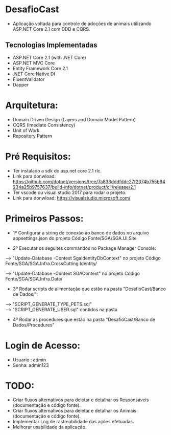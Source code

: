 # DesafioCast

- Aplicação voltada para controle de adoções de animais utilizando  ASP.NET Core 2.1 com DDD e CQRS.

## Tecnologias Implementadas

- ASP.NET Core 2.1 (with .NET Core)
- ASP.NET MVC Core
- Entity Framework Core 2.1
- .NET Core Native DI
- FluentValidator
- Dapper

# Arquitetura:

- Domain Driven Design (Layers and Domain Model Pattern)
- CQRS (Imediate Consistency)
- Unit of Work
- Repository Pattern

# Pré Requisitos:

- Ter instalado a sdk do asp.net core 2.1 rlc. 
- Link para donwload: https://github.com/dotnet/versions/tree/7a833dddfddc27f2074b755b94234a25b9757637/build-info/dotnet/product/cli/release/2.1
- Ter vscode ou visual studio 2017 para rodar o projeto. 
- Link para donwload: https://visualstudio.microsoft.com/

# Primeiros Passos:

-  1º Configurar a string de conexão ao banco de dados no arquivo appsettings.json do projeto Código Fonte/SGA/SGA.UI.Site

-  2º Executar os seguites commandos no Package Manager Console:

--> "Update-Database -Context SgaIdentityDbContext" no projeto Código Fonte/SGA/SGA.Infra.CrossCutting.Identity/

--> "Update-Database -Context SGAContext" no projeto Código Fonte/SGA/SGA.Infra.Data/

- 3º Rodar scripts de alimentação que estão na pasta "DesafioCast/Banco de Dados/":

--> "SCRIPT_GENERATE_TYPE_PETS.sql"  
--> "SCRIPT_GENERATE_USER.sql" contidos na pasta 


- 4º Rodar as procedures que estão na pasta "DesafioCast/Banco de Dados/Procedures"
 
# Login de Acesso:

- Usuario : admin
- Senha: admin123

# TODO:

- Criar fluxos alternativos para deletar e detalhar os Responsáveis (documentação e código fonte).
- Criar fluxos alternativos para deletar e detalhar os Animais  (documentação e código fonte).
- Implementar Log de rastreabilidade das ações efetuadas.
- Melhorar usabilidade da aplicação.

